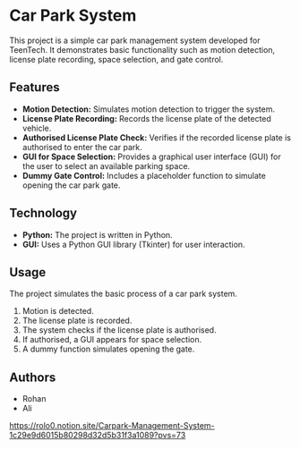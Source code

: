 # Car Park System

This project is a simple car park management system developed for TeenTech. It demonstrates basic functionality such as motion detection, license plate recording, space selection, and gate control.

## Features

* **Motion Detection:** Simulates motion detection to trigger the system.
* **License Plate Recording:** Records the license plate of the detected vehicle.
* **Authorised License Plate Check:** Verifies if the recorded license plate is authorised to enter the car park.
* **GUI for Space Selection:** Provides a graphical user interface (GUI) for the user to select an available parking space.
* **Dummy Gate Control:** Includes a placeholder function to simulate opening the car park gate.

## Technology

* **Python:** The project is written in Python.
* **GUI:** Uses a Python GUI library (Tkinter) for user interaction.

## Usage

The project simulates the basic process of a car park system.

1.  Motion is detected.
2.  The license plate is recorded.
3.  The system checks if the license plate is authorised.
4.  If authorised, a GUI appears for space selection.
5.  A dummy function simulates opening the gate.

## Authors

* Rohan
* Ali


https://rolo0.notion.site/Carpark-Management-System-1c29e9d6015b80298d32d5b31f3a1089?pvs=73
